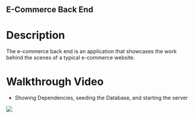 ## E-Commerce Back End

# Description
The e-commerce back end is an application that showcases the work behind the scenes of a typical e-commerce website.

# Walkthrough Video
- Showing Dependencies, seeding the Database, and starting the server

![](gifs/vid1.gif)